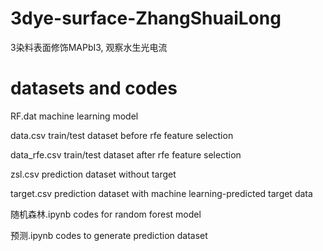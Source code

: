 # 3dye-surface-ZhangShuaiLong
 3染料表面修饰MAPbI3, 观察水生光电流
 
# datasets and codes

RF.dat   machine learning model

data.csv   train/test dataset before rfe feature selection

data_rfe.csv    train/test dataset after rfe feature selection

zsl.csv  prediction dataset without target

target.csv    prediction dataset with machine learning-predicted target data

随机森林.ipynb    codes for random forest model

预测.ipynb    codes to generate prediction dataset
